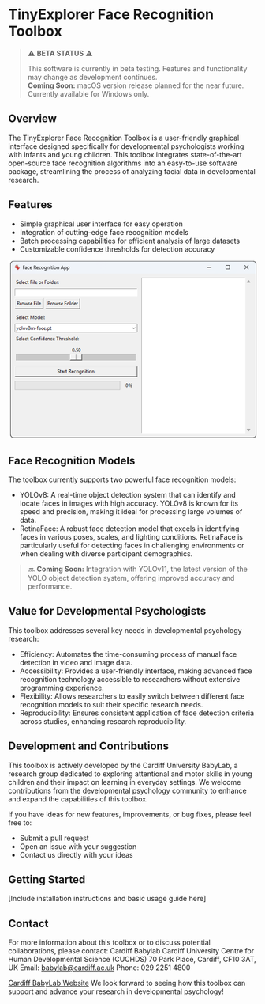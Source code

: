 # TinyExplorer Face Recognition Toolbox

> ⚠️ **BETA STATUS** ⚠️
> 
> This software is currently in beta testing. Features and functionality may change as development continues.  
> **Coming Soon:** macOS version release planned for the near future. Currently available for Windows only.

## Overview

The TinyExplorer Face Recognition Toolbox is a user-friendly graphical interface designed specifically for developmental psychologists working with infants and young children. This toolbox integrates state-of-the-art open-source face recognition algorithms into an easy-to-use software package, streamlining the process of analyzing facial data in developmental research.

## Features

- Simple graphical user interface for easy operation
- Integration of cutting-edge face recognition models
- Batch processing capabilities for efficient analysis of large datasets
- Customizable confidence thresholds for detection accuracy

![TinyExplorer Face Recognition Toolbox Screenshot](graphics/screenshot.png)

## Face Recognition Models

The toolbox currently supports two powerful face recognition models:

- YOLOv8: A real-time object detection system that can identify and locate faces in images with high accuracy. YOLOv8 is known for its speed and precision, making it ideal for processing large volumes of data.
- RetinaFace: A robust face detection model that excels in identifying faces in various poses, scales, and lighting conditions. RetinaFace is particularly useful for detecting faces in challenging environments or when dealing with diverse participant demographics.

> 🔜 **Coming Soon:** Integration with YOLOv11, the latest version of the YOLO object detection system, offering improved accuracy and performance.
  
## Value for Developmental Psychologists

This toolbox addresses several key needs in developmental psychology research:

- Efficiency: Automates the time-consuming process of manual face detection in video and image data.
- Accessibility: Provides a user-friendly interface, making advanced face recognition technology accessible to researchers without extensive programming experience.
- Flexibility: Allows researchers to easily switch between different face recognition models to suit their specific research needs.
- Reproducibility: Ensures consistent application of face detection criteria across studies, enhancing research reproducibility.

## Development and Contributions

This toolbox is actively developed by the Cardiff University BabyLab, a research group dedicated to exploring attentional and motor skills in young children and their impact on learning in everyday settings. We welcome contributions from the developmental psychology community to enhance and expand the capabilities of this toolbox.

If you have ideas for new features, improvements, or bug fixes, please feel free to:

- Submit a pull request
- Open an issue with your suggestion
- Contact us directly with your ideas

## Getting Started

[Include installation instructions and basic usage guide here]

## Contact

For more information about this toolbox or to discuss potential collaborations, please contact:
Cardiff Babylab
Cardiff University Centre for Human Developmental Science (CUCHDS)
70 Park Place, Cardiff, CF10 3AT, UK
Email: <babylab@cardiff.ac.uk>
Phone: 029 2251 4800

[Cardiff BabyLab Website](https://www.cardiff-babylab.com/)
We look forward to seeing how this toolbox can support and advance your research in developmental psychology!
